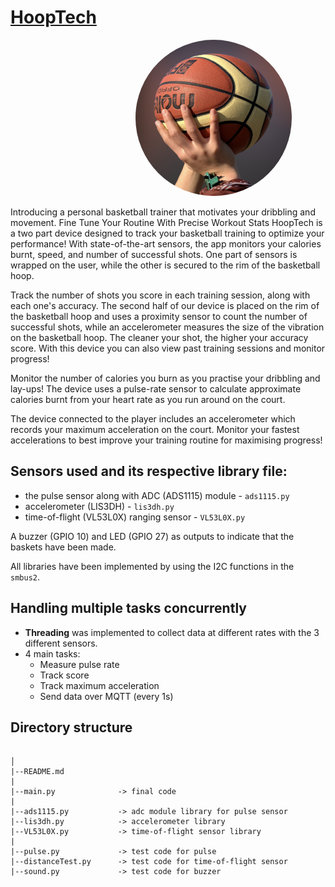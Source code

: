 # [HoopTech](https://aleeraewan.wixsite.com/baller)


<img src="screenshot.png" alt="alt text" style="width:250px;height:250px; border-radius:50%; margin-left:200px">

Introducing a personal basketball trainer that motivates your dribbling and movement. Fine Tune Your Routine With Precise Workout Stats
HoopTech is a two part device designed to track your basketball training to optimize your performance! With state-of-the-art sensors, the app monitors your calories burnt, speed, and number of successful shots. One part of sensors is wrapped on the user, while the other is secured to the rim of the basketball hoop. 

Track the number of shots you score in each training session, along with each one's accuracy. The second half of our device is placed on the rim of the basketball hoop and uses a proximity sensor to count the number of successful shots, while an accelerometer measures the size of the vibration on the basketball hoop.
The cleaner your shot, the higher your accuracy score.
With this device you can also view past training sessions and monitor progress!


Monitor the number of calories you burn as you practise your dribbling and lay-ups! The device uses a pulse-rate sensor to calculate approximate calories burnt from your heart rate as you run around on the court.

The device connected to the player includes an accelerometer which records your maximum acceleration on the court. Monitor your fastest accelerations to best improve your training routine for maximising progress!

## Sensors used and its respective library file:

- the pulse sensor along with ADC (ADS1115) module - `ads1115.py`
- accelerometer (LIS3DH) - `lis3dh.py`
- time-of-flight (VL53L0X) ranging sensor - `VL53L0X.py`

A buzzer (GPIO 10) and LED (GPIO 27) as outputs to indicate that the baskets have been made.

All libraries have been implemented by using the I2C functions in the `smbus2`.

## Handling multiple tasks concurrently

- **Threading** was implemented to collect data at different rates with the 3 different sensors.
- 4 main tasks:
  - Measure pulse rate
  - Track score
  - Track maximum acceleration
  - Send data over MQTT (every 1s)


## Directory structure

```

│
|--README.md
|
|--main.py              -> final code
|
|--ads1115.py           -> adc module library for pulse sensor
|--lis3dh.py            -> accelerometer library
|--VL53L0X.py           -> time-of-flight sensor library
|
|--pulse.py             -> test code for pulse
|--distanceTest.py      -> test code for time-of-flight sensor
|--sound.py             -> test code for buzzer
```

